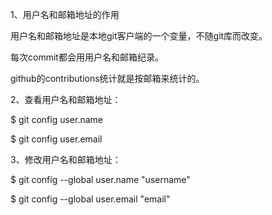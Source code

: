 1、用户名和邮箱地址的作用

用户名和邮箱地址是本地git客户端的一个变量，不随git库而改变。

每次commit都会用用户名和邮箱纪录。

github的contributions统计就是按邮箱来统计的。

2、查看用户名和邮箱地址：

$ git config user.name

$ git config user.email

3、修改用户名和邮箱地址：

$ git config --global user.name "username"

$ git config --global user.email "email"

